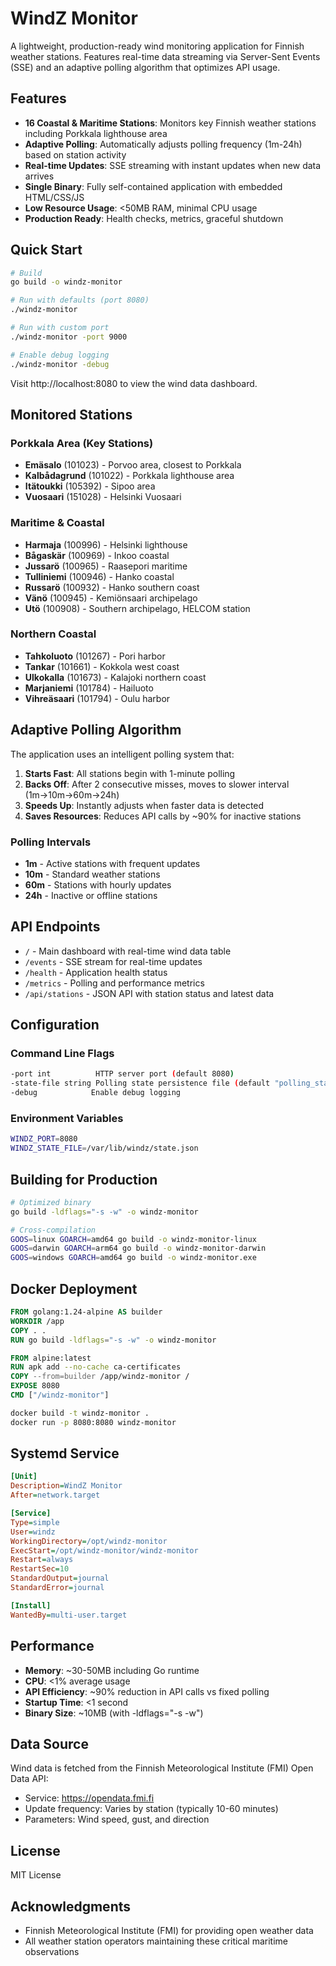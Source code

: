 # WindZ Monitor

A lightweight, production-ready wind monitoring application for Finnish weather stations. Features real-time data streaming via Server-Sent Events (SSE) and an adaptive polling algorithm that optimizes API usage.

## Features

- **16 Coastal & Maritime Stations**: Monitors key Finnish weather stations including Porkkala lighthouse area
- **Adaptive Polling**: Automatically adjusts polling frequency (1m-24h) based on station activity
- **Real-time Updates**: SSE streaming with instant updates when new data arrives
- **Single Binary**: Fully self-contained application with embedded HTML/CSS/JS
- **Low Resource Usage**: <50MB RAM, minimal CPU usage
- **Production Ready**: Health checks, metrics, graceful shutdown

## Quick Start

```bash
# Build
go build -o windz-monitor

# Run with defaults (port 8080)
./windz-monitor

# Run with custom port
./windz-monitor -port 9000

# Enable debug logging
./windz-monitor -debug
```

Visit http://localhost:8080 to view the wind data dashboard.

## Monitored Stations

### Porkkala Area (Key Stations)
- **Emäsalo** (101023) - Porvoo area, closest to Porkkala
- **Kalbådagrund** (101022) - Porkkala lighthouse area
- **Itätoukki** (105392) - Sipoo area
- **Vuosaari** (151028) - Helsinki Vuosaari

### Maritime & Coastal
- **Harmaja** (100996) - Helsinki lighthouse
- **Bågaskär** (100969) - Inkoo coastal
- **Jussarö** (100965) - Raasepori maritime
- **Tulliniemi** (100946) - Hanko coastal
- **Russarö** (100932) - Hanko southern coast
- **Vänö** (100945) - Kemiönsaari archipelago
- **Utö** (100908) - Southern archipelago, HELCOM station

### Northern Coastal
- **Tahkoluoto** (101267) - Pori harbor
- **Tankar** (101661) - Kokkola west coast
- **Ulkokalla** (101673) - Kalajoki northern coast
- **Marjaniemi** (101784) - Hailuoto
- **Vihreäsaari** (101794) - Oulu harbor

## Adaptive Polling Algorithm

The application uses an intelligent polling system that:

1. **Starts Fast**: All stations begin with 1-minute polling
2. **Backs Off**: After 2 consecutive misses, moves to slower interval (1m→10m→60m→24h)
3. **Speeds Up**: Instantly adjusts when faster data is detected
4. **Saves Resources**: Reduces API calls by ~90% for inactive stations

### Polling Intervals
- **1m** - Active stations with frequent updates
- **10m** - Standard weather stations
- **60m** - Stations with hourly updates
- **24h** - Inactive or offline stations

## API Endpoints

- `/` - Main dashboard with real-time wind data table
- `/events` - SSE stream for real-time updates
- `/health` - Application health status
- `/metrics` - Polling and performance metrics
- `/api/stations` - JSON API with station status and latest data

## Configuration

### Command Line Flags
```bash
-port int          HTTP server port (default 8080)
-state-file string Polling state persistence file (default "polling_state.json")
-debug            Enable debug logging
```

### Environment Variables
```bash
WINDZ_PORT=8080
WINDZ_STATE_FILE=/var/lib/windz/state.json
```

## Building for Production

```bash
# Optimized binary
go build -ldflags="-s -w" -o windz-monitor

# Cross-compilation
GOOS=linux GOARCH=amd64 go build -o windz-monitor-linux
GOOS=darwin GOARCH=arm64 go build -o windz-monitor-darwin
GOOS=windows GOARCH=amd64 go build -o windz-monitor.exe
```

## Docker Deployment

```dockerfile
FROM golang:1.24-alpine AS builder
WORKDIR /app
COPY . .
RUN go build -ldflags="-s -w" -o windz-monitor

FROM alpine:latest
RUN apk add --no-cache ca-certificates
COPY --from=builder /app/windz-monitor /
EXPOSE 8080
CMD ["/windz-monitor"]
```

```bash
docker build -t windz-monitor .
docker run -p 8080:8080 windz-monitor
```

## Systemd Service

```ini
[Unit]
Description=WindZ Monitor
After=network.target

[Service]
Type=simple
User=windz
WorkingDirectory=/opt/windz-monitor
ExecStart=/opt/windz-monitor/windz-monitor
Restart=always
RestartSec=10
StandardOutput=journal
StandardError=journal

[Install]
WantedBy=multi-user.target
```

## Performance

- **Memory**: ~30-50MB including Go runtime
- **CPU**: <1% average usage
- **API Efficiency**: ~90% reduction in API calls vs fixed polling
- **Startup Time**: <1 second
- **Binary Size**: ~10MB (with -ldflags="-s -w")

## Data Source

Wind data is fetched from the Finnish Meteorological Institute (FMI) Open Data API:
- Service: https://opendata.fmi.fi
- Update frequency: Varies by station (typically 10-60 minutes)
- Parameters: Wind speed, gust, and direction

## License

MIT License

## Acknowledgments

- Finnish Meteorological Institute (FMI) for providing open weather data
- All weather station operators maintaining these critical maritime observations